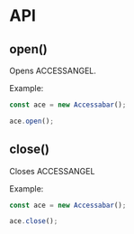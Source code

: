 # API
## open()
Opens ACCESSANGEL.

Example:
```javascript
const ace = new Accessabar();

ace.open();
```

## close()
Closes ACCESSANGEL

Example:
```javascript
const ace = new Accessabar();

ace.close();
```
